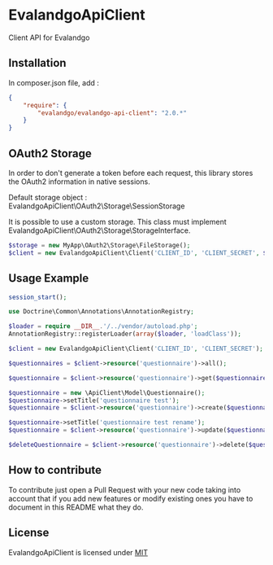 # EvalandgoApiClient
Client API for Evalandgo

## Installation
In composer.json file, add :
```json
{
    "require": {
        "evalandgo/evalandgo-api-client": "2.0.*"
    }
}
```

## OAuth2 Storage
In order to don't generate a token before each request, this library stores the OAuth2 information in native sessions.

Default storage object : EvalandgoApiClient\OAuth2\Storage\SessionStorage

It is possible to use a custom storage. This class must implement EvalandgoApiClient\OAuth2\Storage\StorageInterface.
```php
$storage = new MyApp\OAuth2\Storage\FileStorage();
$client = new EvalandgoApiClient\Client('CLIENT_ID', 'CLIENT_SECRET', $storage);
```

## Usage Example
```php
session_start();

use Doctrine\Common\Annotations\AnnotationRegistry;

$loader = require __DIR__.'/../vendor/autoload.php';
AnnotationRegistry::registerLoader(array($loader, 'loadClass'));

$client = new EvalandgoApiClient\Client('CLIENT_ID', 'CLIENT_SECRET');

$questionnaires = $client->resource('questionnaire')->all();

$questionnaire = $client->resource('questionnaire')->get($questionnaires[0]->getId());

$questionnaire = new \ApiClient\Model\Questionnaire();
$questionnaire->setTitle('questionnaire test');
$questionnaire = $client->resource('questionnaire')->create($questionnaire);

$questionnaire->setTitle('questionnaire test rename');
$questionnaire = $client->resource('questionnaire')->update($questionnaire);

$deleteQuestionnaire = $client->resource('questionnaire')->delete($questionnaire->getId());
```

## How to contribute
To contribute just open a Pull Request with your new code taking into account that if you add new features or modify existing ones you have to document in this README what they do.

## License
EvalandgoApiClient is licensed under [MIT](https://github.com/evalandgo/EvalandgoApiClient/blob/master/LICENSE)